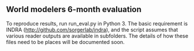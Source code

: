 ## World modelers 6-month evaluation

To reproduce results, run run\_eval.py in Python 3. The basic requirement
is INDRA (http://github.com/sorgerlab/indra), and the script assumes
that various reader outputs are available in subfolders. The details of how
these files need to be places will be documented soon.
